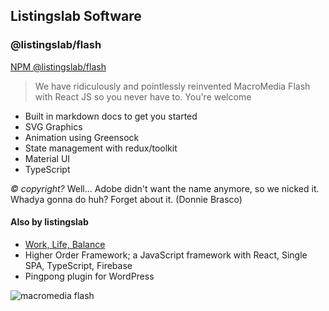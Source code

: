 ## Listingslab Software

### @listingslab/flash

[NPM @listingslab/flash](https://www.npmjs.com/package/@listingslab/flash)

> We have ridiculously and pointlessly reinvented MacroMedia Flash with React JS so you never have to. You're welcome

- Built in markdown docs to get you started
- SVG Graphics
- Animation using Greensock
- State management with redux/toolkit
- Material UI
- TypeScript

_© copyright?_  Well... Adobe didn't want the name anymore, so we nicked it. Whadya gonna do huh? Forget about it. (Donnie Brasco)

#### Also by listingslab

- [Work, Life, Balance](https://listingslab.com/work-life-balance)
- Higher Order Framework; a JavaScript framework with React, Single SPA, TypeScript, Firebase
- Pingpong plugin for WordPress

![macromedia flash](https://listingslab.com/svg/featured/macromedia.svg)